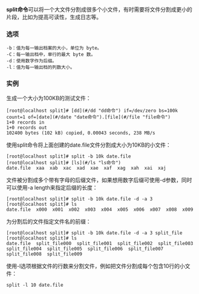 **split命令**可以将一个大文件分割成很多个小文件，有时需要将文件分割成更小的片段，比如为提高可读性，生成日志等。

### 选项  

```
-b：值为每一输出档案的大小，单位为 byte。
-C：每一输出档中，单行的最大 byte 数。
-d：使用数字作为后缀。
-l：值为每一输出档的列数大小。
```

### 实例  

生成一个大小为100KB的测试文件：

```
[root@localhost split]# [dd](#/dd "dd命令") if=/dev/zero bs=100k count=1 of=[date](#/date "date命令").[file](#/file "file命令")
1+0 records in
1+0 records out
102400 bytes (102 kB) copied, 0.00043 seconds, 238 MB/s
```

使用split命令将上面创建的date.file文件分割成大小为10KB的小文件：

```
[root@localhost split]# split -b 10k date.file 
[root@localhost split]# [ls](#/ls "ls命令")
date.file  xaa  xab  xac  xad  xae  xaf  xag  xah  xai  xaj
```

文件被分割成多个带有字母的后缀文件，如果想用数字后缀可使用-d参数，同时可以使用-a length来指定后缀的长度：

```
[root@localhost split]# split -b 10k date.file -d -a 3
[root@localhost split]# ls
date.file  x000  x001  x002  x003  x004  x005  x006  x007  x008  x009
```

为分割后的文件指定文件名的前缀：

```
[root@localhost split]# split -b 10k date.file -d -a 3 split_file
[root@localhost split]# ls
date.file  split_file000  split_file001  split_file002  split_file003  split_file004  split_file005  split_file006  split_file007  split_file008  split_file009
```

使用-l选项根据文件的行数来分割文件，例如把文件分割成每个包含10行的小文件：

```
split -l 10 date.file
```
